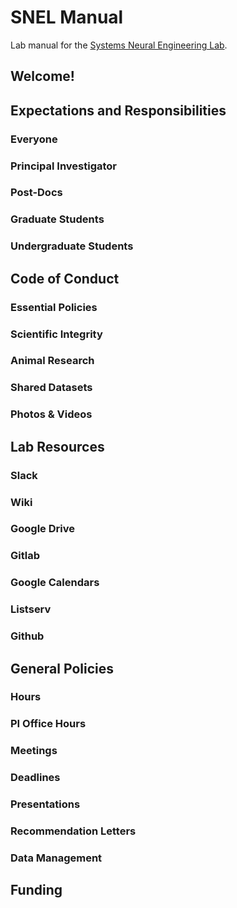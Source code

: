 # SNEL Manual

Lab manual for the [Systems Neural Engineering Lab](http://snel.gatech.edu).

## Welcome!

## Expectations and Responsibilities

### Everyone
### Principal Investigator
### Post-Docs
### Graduate Students
### Undergraduate Students

## Code of Conduct

### Essential Policies

### Scientific Integrity

### Animal Research

### Shared Datasets

### Photos & Videos


## Lab Resources
### Slack
### Wiki
### Google Drive
### Gitlab
### Google Calendars
### Listserv
### Github

## General Policies
### Hours
### PI Office Hours
### Meetings
### Deadlines
### Presentations
### Recommendation Letters
### Data Management

## Funding
